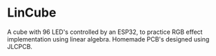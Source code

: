 # LinCube
A cube with 96 LED's controlled by an ESP32, to practice RGB effect implementation using linear algebra. Homemade PCB's designed using JLCPCB.
